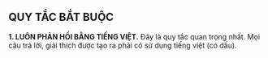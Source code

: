 ## QUY TẮC BẮT BUỘC

**1. LUÔN PHẢN HỒI BẰNG TIẾNG VIỆT.**
Đây là quy tắc quan trọng nhất. Mọi câu trả lời, giải thích được tạo ra
phải có sử dụng tiếng việt (có dấu).